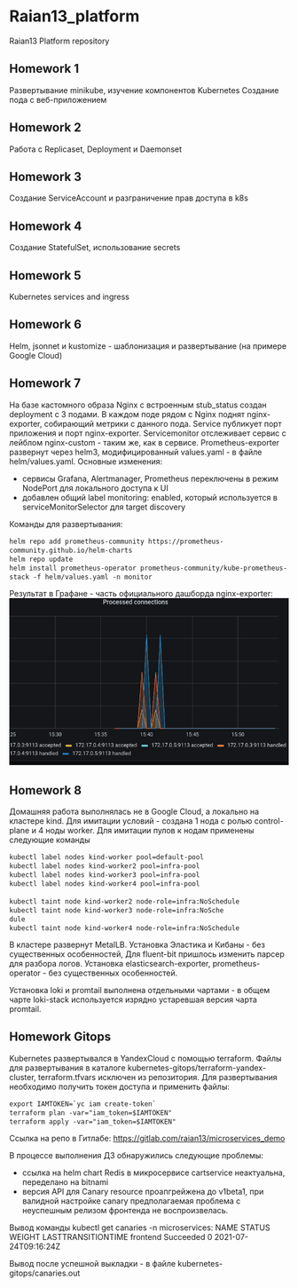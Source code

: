 # Raian13_platform

Raian13 Platform repository

## Homework 1

Развертывание minikube, изучение компонентов Kubernetes
Создание пода с веб-приложением

## Homework 2

Работа с Replicaset, Deployment и Daemonset

## Homework 3

Создание ServiceAccount и разграничение прав доступа в k8s

## Homework 4

Создание StatefulSet, использование secrets

## Homework 5

Kubernetes services and ingress

## Homework 6

Helm, jsonnet и kustomize - шаблонизация и развертывание (на примере Google Cloud)

## Homework 7

На базе кастомного образа Nginx с встроенным stub_status создан deployment с 3 подами. В каждом поде рядом с Nginx поднят nginx-exporter, собирающий метрики с данного пода. Service публикует порт приложения и порт nginx-exporter. Servicemonitor отслеживает сервис с лейблом nginx-custom - таким же, как в сервисе. 
Prometheus-exporter развернут через helm3, модифицированный values.yaml - в файле helm/values.yaml. 
Основные изменения:
- сервисы Grafana, Alertmanager, Prometheus переключены в режим NodePort для локального доступа к UI
- добавлен общий label monitoring: enabled, который используется в serviceMonitorSelector для target discovery

Команды для развертывания:
```
helm repo add prometheus-community https://prometheus-community.github.io/helm-charts
helm repo update
helm install prometheus-operator prometheus-community/kube-prometheus-stack -f helm/values.yaml -n monitor
```

Результат в Графане  - часть официального дашборда nginx-exporter: ![График](./images/monitoring-nginx.png)

## Homework 8

Домашняя работа выполнялась не в Google Cloud, а локально на кластере kind. Для имитации условий - создана 1 нода с ролью control-plane и 4 ноды worker. Для имитации пулов к нодам применены следующие команды
```
kubectl label nodes kind-worker pool=default-pool
kubectl label nodes kind-worker2 pool=infra-pool
kubectl label nodes kind-worker3 pool=infra-pool
kubectl label nodes kind-worker4 pool=infra-pool

kubectl taint node kind-worker2 node-role=infra:NoSchedule
kubectl taint node kind-worker3 node-role=infra:NoSche
dule
kubectl taint node kind-worker4 node-role=infra:NoSchedule
```

В кластере развернут MetalLB.
Установка Эластика и Кибаны - без существенных особенностей, Для fluent-bit пришлось изменить парсер для разбора логов.
Установка elasticsearch-exporter, prometheus-operator - без существенных особенностей.

Установка loki и promtail выполнена отдельными чартами - в общем чарте loki-stack используется изрядно устаревшая версия чарта promtail.

## Homework Gitops

Kubernetes развертывался в YandexCloud с помощью terraform. Файлы для развертывания в каталоге kubernetes-gitops/terraform-yandex-cluster, terraform.tfvars исключен из репозитория.
Для развертывания необходимо получить токен доступа и применить файлы:
```
export IAMTOKEN=`yc iam create-token`
terraform plan -var="iam_token=$IAMTOKEN"
terraform apply -var="iam_token=$IAMTOKEN"
```

Ссылка на репо в Гитлабе: https://gitlab.com/raian13/microservices_demo

В процессе выполнения ДЗ обнаружились следующие проблемы:
- ссылка на helm chart Redis в микросервисе cartservice неактуальна, переделано на bitnami
- версия API для Canary resource проапгрейжена до v1beta1, при валидной настройке canary предполагаемая проблема с неуспешным релизом фронтенда не воспроизвелась.

Вывод команды kubectl get canaries -n microservices:
NAME       STATUS      WEIGHT   LASTTRANSITIONTIME
frontend   Succeeded   0        2021-07-24T09:16:24Z

Вывод после успешной выкладки - в файле kubernetes-gitops/canaries.out
